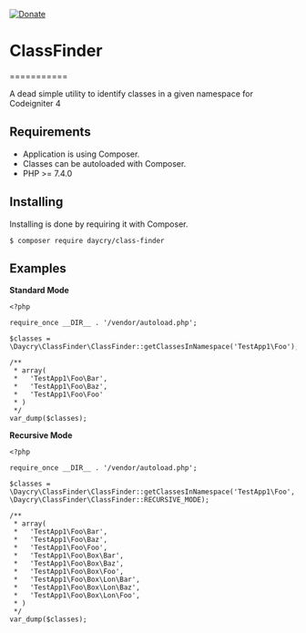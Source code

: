 [![Donate](https://img.shields.io/badge/Donate-PayPal-green.svg)](https://www.paypal.com/donate?business=SYC5XDT23UZ5G&no_recurring=0&item_name=Thank+you%21&currency_code=EUR)

# ClassFinder
===========

A dead simple utility to identify classes in a given namespace for Codeigniter 4

Requirements
------------

* Application is using Composer.
* Classes can be autoloaded with Composer.
* PHP >= 7.4.0

Installing
----------

Installing is done by requiring it with Composer.

```
$ composer require daycry/class-finder
```

Examples
--------

**Standard Mode**

```
<?php

require_once __DIR__ . '/vendor/autoload.php';

$classes = \Daycry\ClassFinder\ClassFinder::getClassesInNamespace('TestApp1\Foo');

/**
 * array(
 *   'TestApp1\Foo\Bar',
 *   'TestApp1\Foo\Baz',
 *   'TestApp1\Foo\Foo'
 * )
 */
var_dump($classes);
```

**Recursive Mode**

```
<?php

require_once __DIR__ . '/vendor/autoload.php';

$classes = \Daycry\ClassFinder\ClassFinder::getClassesInNamespace('TestApp1\Foo', \Daycry\ClassFinder\ClassFinder::RECURSIVE_MODE);

/**
 * array(
 *   'TestApp1\Foo\Bar',
 *   'TestApp1\Foo\Baz',
 *   'TestApp1\Foo\Foo',
 *   'TestApp1\Foo\Box\Bar',
 *   'TestApp1\Foo\Box\Baz',
 *   'TestApp1\Foo\Box\Foo',
 *   'TestApp1\Foo\Box\Lon\Bar',
 *   'TestApp1\Foo\Box\Lon\Baz',
 *   'TestApp1\Foo\Box\Lon\Foo',
 * )
 */
var_dump($classes);
```